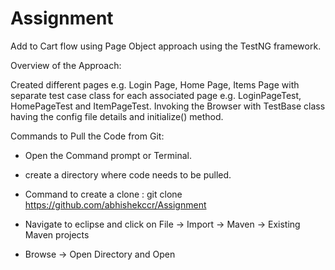 # Assignment
Add to Cart flow using Page Object approach using the TestNG framework.

Overview of the Approach: 

Created different pages e.g. Login Page, Home Page, Items Page with separate  test case class for each associated page e.g. LoginPageTest, HomePageTest and ItemPageTest.
Invoking the Browser with TestBase class having the config file details and initialize() method.

Commands to Pull the Code from Git:
- Open the Command prompt or Terminal.
- create a directory where code needs to be pulled.

- Command to create a clone :
git clone https://github.com/abhishekccr/Assignment

- Navigate to eclipse and click on File -> Import -> Maven -> Existing Maven projects
- Browse -> Open Directory and Open

